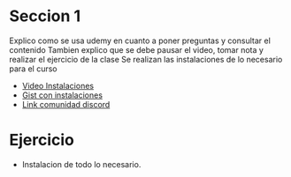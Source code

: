 # Seccion 1
Explico como se usa udemy en cuanto a poner preguntas y consultar el contenido
Tambien explico que se debe pausar el video, tomar nota y realizar el ejercicio de la clase
Se realizan las instalaciones de lo necesario para el curso 
- [Video Instalaciones](https://www.udemy.com/course/programacion-para-principiantes/learn/lecture/33289408#overview)
- [Gist con instalaciones](https://gist.github.com/Klerith/f89c5ce7f3b9e31b36c31d52c6ecaff1)
- [Link comunidad discord](https://discord.gg/pBjEVYTC7t)

# Ejercicio
- Instalacion de todo lo necesario.
